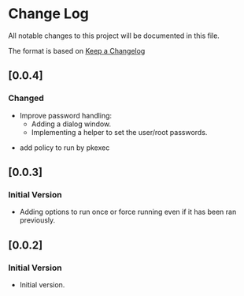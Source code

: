 # Change Log

All notable changes to this project will be documented in this file.

The format is based on [Keep a Changelog](http://keepachangelog.com/)


## [0.0.4]
### Changed

 - Improve password handling:
   * Adding a dialog window.
   * Implementing a helper to set the user/root passwords.
  * add policy to run by pkexec


## [0.0.3]
### Initial Version

 - Adding options to run once or force running even if it has been ran previously.


## [0.0.2]
### Initial Version

 - Initial version.